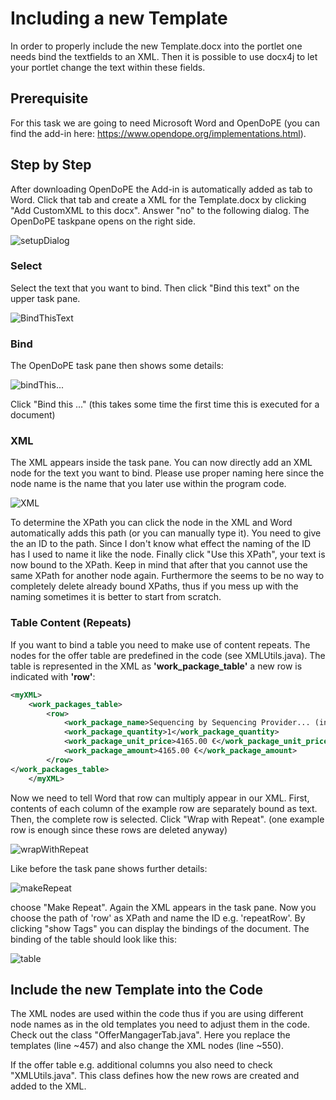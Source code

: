 # Including a new Template

In order to properly include the new Template.docx into the portlet one needs bind the textfields to an XML.
Then it is possible to use docx4j to let your portlet change the text within these fields.

## Prerequisite

For this task we are going to need Microsoft Word and OpenDoPE (you can find the add-in here: https://www.opendope.org/implementations.html).

## Step by Step

After downloading OpenDoPE the Add-in is automatically added as tab to Word. 
Click that tab and create a XML for the Template.docx by clicking "Add CustomXML to this docx". Answer "no" to the following dialog. 
The OpenDoPE taskpane opens on the right side.

![setupDialog](https://github.com/qbicsoftware/qoffer-portlet/blob/feature/fixBug/src/main/webapp/WEB-INF/images/setupDialog.png)


### Select

Select the text that you want to bind. Then click "Bind this text" on the upper task pane.

![BindThisText](https://github.com/qbicsoftware/qoffer-portlet/blob/feature/fixBug/src/main/webapp/WEB-INF/images/bindThisText.png)

### Bind

The OpenDoPE task pane then shows some details:

![bindThis...](https://github.com/qbicsoftware/qoffer-portlet/blob/feature/fixBug/src/main/webapp/WEB-INF/images/bindThis.png)

Click "Bind this ..." (this takes some time the first time this is executed for a document)

### XML

The XML appears inside the task pane. You can now directly add an XML node for the text you want to bind. Please use proper naming here since the node name is the name that you later use within the program code.

![XML](https://github.com/qbicsoftware/qoffer-portlet/blob/feature/fixBug/src/main/webapp/WEB-INF/images/XML.png)

To determine the XPath you can click the node in the XML and Word automatically adds this path (or you can manually type it).
You need to give the an ID to the path. Since I don't know what effect the naming of the ID has I used to name it like the node. Finally click "Use this XPath", your text is now bound to the XPath.
Keep in mind that after that you cannot use the same XPath for another node again. Furthermore the seems to be no way to completely delete already bound XPaths, thus if you mess up with the naming sometimes it is better to start from scratch. 


### Table Content (Repeats)

If you want to bind a table you need to make use of content repeats.
The nodes for the offer table are predefined in the code (see XMLUtils.java). The table is represented in the XML as **'work_package_table'** a new row is indicated with **'row'**:

```xml
<myXML>
	<work_packages_table>
		<row>
			<work_package_name>Sequencing by Sequencing Provider... (internal offer no.: 2017-7816)</work_package_name>
			<work_package_quantity>1</work_package_quantity>
			<work_package_unit_price>4165.00 €</work_package_unit_price>
			<work_package_amount>4165.00 €</work_package_amount>
		</row>
</work_packages_table>
	</myXML>
``` 

Now we need to tell Word that row can multiply appear in our XML. 
First, contents of each column of the example row are separately bound as text. Then, the complete row is selected. Click "Wrap with Repeat". 
(one example row is enough since these rows are deleted anyway)

![wrapWithRepeat](https://github.com/qbicsoftware/qoffer-portlet/blob/feature/fixBug/src/main/webapp/WEB-INF/images/wrapWithRepeat.png)

Like before the task pane shows further details:

![makeRepeat](https://github.com/qbicsoftware/qoffer-portlet/blob/feature/fixBug/src/main/webapp/WEB-INF/images/makeRepeat.png)

choose "Make Repeat". Again the XML appears in the task pane. Now you choose the path of 'row' as XPath and name the ID e.g. 'repeatRow'. 
By clicking "show Tags" you can display the bindings of the document. The binding of the table should look like this:

![table](https://github.com/qbicsoftware/qoffer-portlet/blob/feature/fixBug/src/main/webapp/WEB-INF/images/table.png)


## Include the new Template into the Code

The XML nodes are used within the code thus if you are using different node names as in the old templates you need to adjust them in the code. Check out the class "OfferMangagerTab.java".
Here you replace the templates (line ~457) and also change the XML nodes (line ~550).

If the offer table e.g. additional columns you also need to check "XMLUtils.java". This class defines how the new rows are created and added to the XML.